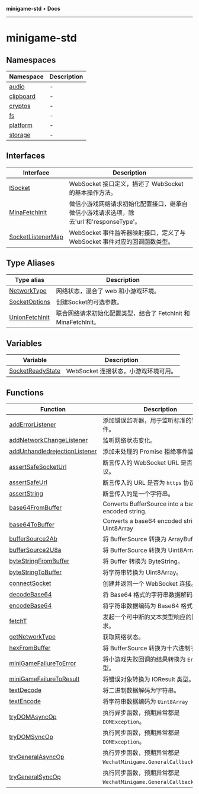 **minigame-std** • **Docs**

***

# minigame-std

## Namespaces

| Namespace | Description |
| ------ | ------ |
| [audio](namespaces/audio/README.md) | - |
| [clipboard](namespaces/clipboard/README.md) | - |
| [cryptos](namespaces/cryptos/README.md) | - |
| [fs](namespaces/fs/README.md) | - |
| [platform](namespaces/platform/README.md) | - |
| [storage](namespaces/storage/README.md) | - |

## Interfaces

| Interface | Description |
| ------ | ------ |
| [ISocket](interfaces/ISocket.md) | WebSocket 接口定义，描述了 WebSocket 的基本操作方法。 |
| [MinaFetchInit](interfaces/MinaFetchInit.md) | 微信小游戏网络请求初始化配置接口，继承自微信小游戏请求选项，除去'url'和'responseType'。 |
| [SocketListenerMap](interfaces/SocketListenerMap.md) | WebSocket 事件监听器映射接口，定义了与 WebSocket 事件对应的回调函数类型。 |

## Type Aliases

| Type alias | Description |
| ------ | ------ |
| [NetworkType](type-aliases/NetworkType.md) | 网络状态，混合了 web 和小游戏环境。 |
| [SocketOptions](type-aliases/SocketOptions.md) | 创建Socket的可选参数。 |
| [UnionFetchInit](type-aliases/UnionFetchInit.md) | 联合网络请求初始化配置类型，结合了 FetchInit 和 MinaFetchInit。 |

## Variables

| Variable | Description |
| ------ | ------ |
| [SocketReadyState](variables/SocketReadyState.md) | WebSocket 连接状态，小游戏环境可用。 |

## Functions

| Function | Description |
| ------ | ------ |
| [addErrorListener](functions/addErrorListener.md) | 添加错误监听器，用于监听标准的错误事件。 |
| [addNetworkChangeListener](functions/addNetworkChangeListener.md) | 监听网络状态变化。 |
| [addUnhandledrejectionListener](functions/addUnhandledrejectionListener.md) | 添加未处理的 Promise 拒绝事件监听器。 |
| [assertSafeSocketUrl](functions/assertSafeSocketUrl.md) | 断言传入的 WebSocket URL 是否为 `wss` 协议。 |
| [assertSafeUrl](functions/assertSafeUrl.md) | 断言传入的 URL 是否为 `https` 协议。 |
| [assertString](functions/assertString.md) | 断言传入的是一个字符串。 |
| [base64FromBuffer](functions/base64FromBuffer.md) | Converts BufferSource into a base64 encoded string. |
| [base64ToBuffer](functions/base64ToBuffer.md) | Converts a base64 encoded string to an Uint8Array |
| [bufferSource2Ab](functions/bufferSource2Ab.md) | 将 BufferSource 转换为 ArrayBuffer。 |
| [bufferSource2U8a](functions/bufferSource2U8a.md) | 将 BufferSource 转换为 Uint8Array。 |
| [byteStringFromBuffer](functions/byteStringFromBuffer.md) | 将 Buffer 转换为 ByteString。 |
| [byteStringToBuffer](functions/byteStringToBuffer.md) | 将字符串转换为 Uint8Array。 |
| [connectSocket](functions/connectSocket.md) | 创建并返回一个 WebSocket 连接。 |
| [decodeBase64](functions/decodeBase64.md) | 将 Base64 格式的字符串数据解码。 |
| [encodeBase64](functions/encodeBase64.md) | 将字符串数据编码为 Base64 格式。 |
| [fetchT](functions/fetchT.md) | 发起一个可中断的文本类型响应的网络请求。 |
| [getNetworkType](functions/getNetworkType.md) | 获取网络状态。 |
| [hexFromBuffer](functions/hexFromBuffer.md) | 将 BufferSource 转换为十六进制字符串。 |
| [miniGameFailureToError](functions/miniGameFailureToError.md) | 将小游戏失败回调的结果转换为 `Error` 类型。 |
| [miniGameFailureToResult](functions/miniGameFailureToResult.md) | 将错误对象转换为 IOResult 类型。 |
| [textDecode](functions/textDecode.md) | 将二进制数据解码为字符串。 |
| [textEncode](functions/textEncode.md) | 将字符串数据编码为 `Uint8Array` |
| [tryDOMAsyncOp](functions/tryDOMAsyncOp.md) | 执行异步函数，预期异常都是 `DOMException`。 |
| [tryDOMSyncOp](functions/tryDOMSyncOp.md) | 执行同步函数，预期异常都是 `DOMException`。 |
| [tryGeneralAsyncOp](functions/tryGeneralAsyncOp.md) | 执行异步函数，预期异常都是 `WechatMinigame.GeneralCallbackResult`。 |
| [tryGeneralSyncOp](functions/tryGeneralSyncOp.md) | 执行同步函数，预期异常都是 `WechatMinigame.GeneralCallbackResult`。 |

